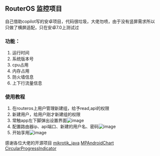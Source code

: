 ## RouterOS 监控项目
自己借助copilot写的安卓项目，代码很垃圾，大佬勿喷，由于没有竖屏需求所以只做了横屏适配，只在安卓7.0上测试过
### 功能：
1. 运行时间
2. 系统版本号
3. cpu占用
4. 内存占用
5. 防火墙信息
6. 上下行流量信息
### 使用教程
1. 在routeros上用户管理新建组，给予read,api的权限
2. 新建用户，给用户刚才新建组的权限
3. 常触app左下脚弹出设置界面![image](https://github.com/user-attachments/assets/635718ab-756c-4027-85cb-17fb185f4c30)
4. 配置路由器ip、api端口、新建的用户名、密码![image](https://github.com/user-attachments/assets/29d90b0c-f4f0-448d-a53d-743838a8af76)
5. 开始享用![image](https://github.com/user-attachments/assets/b883a995-2006-4def-98fb-cd837a7047cf)

   
感谢各位大佬的开源项目
[mikrotik_java](https://github.com/GideonLeGrange/mikrotik-java)
[MPAndroidChart](https://github.com/PhilJay/MPAndroidChart)
[CircularProgressIndicator](https://github.com/antonKozyriatskyi/CircularProgressIndicator)

